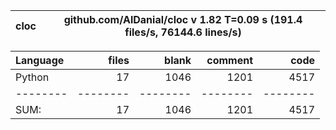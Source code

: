 cloc|github.com/AlDanial/cloc v 1.82  T=0.09 s (191.4 files/s, 76144.6 lines/s)
--- | ---

Language|files|blank|comment|code
:-------|-------:|-------:|-------:|-------:
Python|17|1046|1201|4517
--------|--------|--------|--------|--------
SUM:|17|1046|1201|4517
